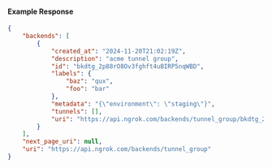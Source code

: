 <!-- Code generated for API Clients. DO NOT EDIT. -->

#### Example Response

```json
{
	"backends": [
		{
			"created_at": "2024-11-20T21:02:19Z",
			"description": "acme tunnel group",
			"id": "bkdtg_2p88rO8Ov3fghft4uBIRP5nqWBD",
			"labels": {
				"baz": "qux",
				"foo": "bar"
			},
			"metadata": "{\"environment\": \"staging\"}",
			"tunnels": [],
			"uri": "https://api.ngrok.com/backends/tunnel_group/bkdtg_2p88rO8Ov3fghft4uBIRP5nqWBD"
		}
	],
	"next_page_uri": null,
	"uri": "https://api.ngrok.com/backends/tunnel_group"
}
```
